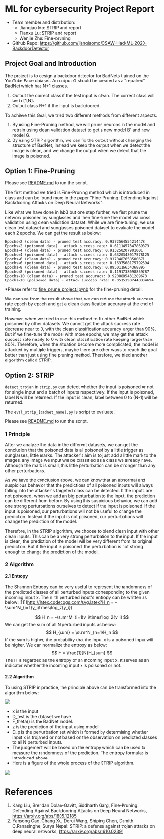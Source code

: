 # ML for cybersecurity Project Report

* Team member and distribution: 
  * Jianqiao Mo: STRIP and report
  * Tianxu Lu: STRIP and report
  * Wenjie Zhu: Fine-pruning
* Github Repo: https://github.com/jianqiaomo/CSAW-HackML-2020-BackdoorDetector

## Project Goal and Introduction

The project is to design a backdoor detector for BadNets trained on the YouTube Face dataset. An output G should be created as a "repaired" BadNet which has N+1 classes. 

1. Output the correct class if the test input is clean. The correct class will be in [1,N].
2. Output class N+1 if the input is backdoored.

To achieve this Goal,  we tried two different methods from different aspects. 

1. By using Fine-Pruning method, we will prune neurons in the model and retrain using clean validation dataset to get a new model B' and new model G. 
2. By using STRIP algorithm, we can fix the output without changing the structure of BadNet, instead we keep the output when we detect the image is clean, and we change the output when we detect that the image is poisoned. 

## Option 1: Fine-Pruning

Please see [README.md](https://github.com/jianqiaomo/CSAW-HackML-2020-BackdoorDetector/blob/master/eval_fine_prune/README.md) 
to run the script.

The first method we tried is Fine-Pruning method which is introduced in class and can be found more in the paper "Fine-Pruning: Defending Against Backdooring Attacks on Deep Neural Networks". 

Like what we have done in lab3 but one step further, we first prune the network poisoned by sunglasses and then fine-tune the model via cross validation using clean validation dataset. While we are fine-tuning, we use clean test dataset and sunglasses poisoned dataset to evaluate the model each 2 epochs. We can get the result as below:

```
Epochs=2 (clean data) - pruned test accuracy: 0.9372564554214478
Epochs=2 (poisoned data) - attack success rate: 0.6111457347869873
Epochs=4 (clean data) - pruned test accuracy: 0.913250207901001
Epochs=4 (poisoned data) - attack success rate: 0.6320343017578125
Epochs=6 (clean data) - pruned test accuracy: 0.9178487658500671
Epochs=6 (poisoned data) - attack success rate: 0.1637568175792694
Epochs=8 (clean data) - pruned test accuracy: 0.8950116634368896
Epochs=8 (poisoned data) - attack success rate: 0.1191738098859787
Epochs=10 (clean data) - pruned test accuracy: 0.9208885431289673
Epochs=10 (poisoned data) - attack success rate: 0.05151987448334694
```

*Please refer to [fine_prune_project.ipynb](https://github.com/jianqiaomo/CSAW-HackML-2020-BackdoorDetector/blob/master/eval_fine_prune/fine_prune_project.ipynb)
for the fine-pruning detail.

We can see from the result above that, we can reduce the attack success rate epoch by epoch and get a clean classification accuracy at the end of training.

However, when we tried to use this method to fix other BadNet which poisoned by other datasets. We cannot get the attack success rate decrease near to 0, with the clean classification accuracy larger than 90%. But if we fine-tune the model with more epochs, we may get the attack success rate nearly to 0 with clean classification rate keeping larger than 80%. Therefore, when the situation become more complicated, the model is attacked by multiple triggers, maybe there are other ways to reach the goal better than just using fine pruning method. Therefore, we tried another algorithm called STRIP. 

## Option 2: STRIP

`detect_trojan` in `strip.py` can detect whether the input is poisoned or not for single input and a batch of inputs respectively. If the input is poisoned, label N will be returned. If the input is clean, label between 0 to (N-1) will be returned.

The `eval_strip_[badnet_name].py` is script to evaluate.

Please see [README.md](https://github.com/jianqiaomo/CSAW-HackML-2020-BackdoorDetector/blob/master/eval_STRIP/README.md) 
to run the script.



### 1 Principle

After we analyze the data in the different datasets, we can get the conclusion that the poisoned data is all poisoned by a little trigger as sunglasses, little marks. The attacker's aim is to just add a little mark to the images, any image we input will be classified as a class we already have. Although the mark is small, this little perturbation can be stronger than any other perturbations. 

As we have the conclusion above, we can know that an abnormal and suspicious behavior that the predictions of all poisoned inputs will always falling into the attacker's targeted class can be detected. If the inputs are not poisoned, when we add an big perturbation to the input, the prediction can be different from before. By using this suspicious behavior, we can add one strong perturbations ourselves to detect if the input is poisoned. If the input is poisoned, our perturbations will not be useful to change the prediction. Instead if the input is not poisoned, our perturbations will change the prediction of the model.

Therefore, in the STRIP algorithm, we choose to blend clean input with other clean inputs. This can be a very strong perturbation to the input. If the input is clean, the prediction of the model will be very different from its original prediction. But if the input is poisoned, the perturbation is not strong enough to change the prediction of the model. 

### 2 Algorithm

#### 2.1 Entropy

The Shannon Entropy can be very useful to represent the randomness of the predicted classes of all perturbed inputs corresponding to the given incoming input x. The n_th perturbed input's entropy can be written as below:
![1](http://latex.codecogs.com/svg.latex?H_n = -\sum^M_{i=1}y_i\times\log_2{y_i})

$$
H_n = -\sum^M_{i=1}y_i\times\log_2{y_i}
$$
We can get the sum of all N perturbed inputs as below:
$$
H_{sum} = \sum^N_{n=1}H_n
$$
If the sum is higher, the probability that the input x is a poisoned input will be higher. We can normalize the entropy as below:
$$
H = \frac{1}{N}H_{sum}
$$
The H is regarded as the entropy of an incoming input x. It serves as an indicator whether the incoming input x is poisoned or not. 

#### 2.2 Algorithm

To using STRIP in practice, the principle above can be transformed into the algorithm below:

![](https://github.com/jianqiaomo/CSAW-HackML-2020-BackdoorDetector/blob/master/report/20211222021029.png)

* x is the input
* D_test is the dataset we have
* F_theta() is the BadNet model. 
* z is the prediction of the input using model
* D_p is the perturbation set which is formed by determining whether input x is trojaned or not based on the observation on predicted classes to all N perturbed inputs. 
* The judgement will be based on the entropy which can be used to measure the randomness of the prediction. The entropy formulas is introduced above. 
* Here is a figure of the whole process of the STRIP algorithm. 

![](https://github.com/jianqiaomo/CSAW-HackML-2020-BackdoorDetector/blob/master/report/20211222021035.png)

# References

1. Kang Liu, Brendan Dolan-Gavitt, Siddharth Garg, Fine-Pruning: Defending Against Backdooring Attacks on Deep Neural Networks, https://arxiv.org/abs/1805.12185
2. Yansong Gao, Chang Xu, Derui Wang, Shiping Chen, Damith C.Ranasinghe, Surya Nepal: STRIP: a defense against trojan attacks on deep neural networks, https://arxiv.org/abs/1610.02391
